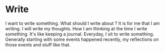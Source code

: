 # Write

I want to write something.
What should I write about ? 
It is for me that I am writing. 
I will write my thoughts. How I am thinking at the time I write something.
It's like keeping a journal. Everyday, I sit to write something. 
Generally starting with some events happened recently, my reflections on those events and stuff like that.
